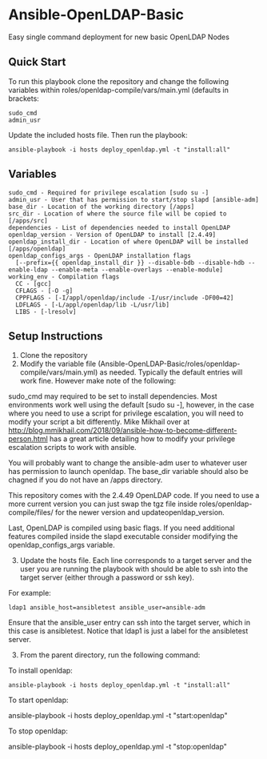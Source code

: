 # Ansible-OpenLDAP-Basic
Easy single command deployment for new basic OpenLDAP Nodes

## Quick Start

To run this playbook clone the repository and change the following variables within roles/openldap-compile/vars/main.yml (defaults in brackets:

    sudo_cmd
    admin_usr
  
Update the included hosts file. Then run the playbook:

    ansible-playbook -i hosts deploy_openldap.yml -t "install:all"

## Variables 

    sudo_cmd - Required for privilege escalation [sudo su -]
    admin_usr - User that has permission to start/stop slapd [ansible-adm]
    base_dir - Location of the working directory [/apps]
    src_dir - Location of where the source file will be copied to [/apps/src]
    dependencies - List of dependencies needed to install OpenLDAP
    openldap_version - Version of OpenLDAP to install [2.4.49]
    openldap_install_dir - Location of where OpenLDAP will be installed [/apps/openldap]
    openldap_configs_args - OpenLDAP installation flags 
      [--prefix={{ openldap_install_dir }} --disable-bdb --disable-hdb --enable-ldap --enable-meta --enable-overlays --enable-module]
    working_env - Compilation flags 
      CC - [gcc]
      CFLAGS - [-O -g]
      CPPFLAGS - [-I/appl/openldap/include -I/usr/include -DF00=42]
      LDFLAGS - [-L/appl/openldap/lib -L/usr/lib]
      LIBS - [-lresolv]

## Setup Instructions

1. Clone the repository
2. Modify the variable file (Ansible-OpenLDAP-Basic/roles/openldap-compile/vars/main.yml) as needed. Typically the default entries will work fine. However make note of the following:

  sudo_cmd may required to be set to install dependencies. Most environments work well using the default [sudo su -], however, in the case where you need to use a script for privilege escalation, you will need to modify your script a bit differently. Mike Mikhail over at http://blog.mmikhail.com/2018/09/ansible-how-to-become-different-person.html has a great article detailing how to modify your privilege escalation scripts to work with ansible.

  You will probably want to change the ansible-adm user to whatever user has permission to launch openldap. The base_dir variable should also be chagned if you do not have an /apps directory. 

  This repository comes with the 2.4.49 OpenLDAP code. If you need to use a more current version you can just swap the tgz file inside roles/openldap-compile/files/ for the newer version and updateopenldap_version.

  Last, OpenLDAP is compiled using basic flags. If you need additional features compiled inside the slapd executable consider modifying the openldap_configs_args variable.

3. Update the hosts file. Each line corresponds to a target server and the user you are running the playbook with should be able to ssh into the target server (either through a password or ssh key).

For example:

    ldap1 ansible_host=ansibletest ansible_user=ansible-adm

Ensure that the ansible_user entry can ssh into the target server, which in this case is ansibletest. Notice that ldap1 is just a label for the ansibletest server.

3. From the parent directory, run the following command:

To install openldap:

    ansible-playbook -i hosts deploy_openldap.yml -t "install:all"

To start openldap:

ansible-playbook -i hosts deploy_openldap.yml -t "start:openldap"

To stop openldap:

ansible-playbook -i hosts deploy_openldap.yml -t "stop:openldap"
